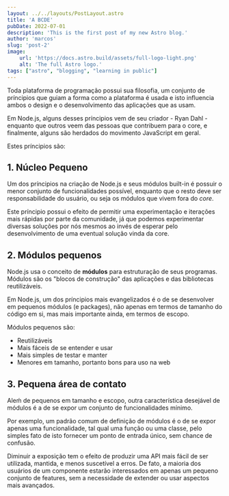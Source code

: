 ```yaml
---
layout: ../../layouts/PostLayout.astro
title: 'A BCDE'
pubDate: 2022-07-01
description: 'This is the first post of my new Astro blog.'
author: 'marcos'
slug: 'post-2'
image:
    url: 'https://docs.astro.build/assets/full-logo-light.png'
    alt: 'The full Astro logo.'
tags: ["astro", "blogging", "learning in public"]
---
```


Toda plataforma de programação possui sua filosofia, um conjunto de príncipios que guiam a forma como a plataforma é usada e isto influencia ambos o design e o desenvolvimento das aplicações que as usam.

Em Node.js, alguns desses príncipios vem de seu criador - Ryan Dahl - enquanto que outros veem das pessoas que contribuem para o core, e finalmente, alguns são herdados do movimento JavaScript em geral.

Estes príncipios são:

## 1. Núcleo Pequeno
Um dos príncipios na criação de Node.js e seus módulos built-in é possuir o menor conjunto de funcionalidades possível, enquanto que o resto deve ser responsabilidade do usuário, ou seja os módulos que vivem fora do *core*.

Este príncipio possui o efeito de permitir uma experimentação e iterações mais rápidas por parte da comunidade, já que podemos experimentar diversas soluções por nós mesmos ao invés de esperar pelo desenvolvimento de uma eventual solução vinda da core.

## 2. Módulos pequenos
Node.js usa o conceito de **módulos** para estruturação de seus programas. Módulos são os "blocos de construção" das aplicações e das bibliotecas reutilizáveis.

Em Node.js, um dos príncipios mais evangelizados é o de se desenvolver em pequenos módulos (e packages), não apenas em termos de tamanho do código em si, mas mais importante ainda, em termos de escopo.

Módulos pequenos são:

- Reutilizáveis
- Mais fáceis de se entender e usar
- Mais simples de testar e manter
- Menores em tamanho, portanto bons para uso na web


## 3. Pequena área de contato
Aleḿ de pequenos em tamanho e escopo, outra característica desejável de módulos é a de se expor um conjunto de funcionalidades mínimo.

Por exemplo, um padrão comum de definição de módulos é o de se expor apenas uma funcionalidade, tal qual uma função ou uma classe, pelo simples fato de isto fornecer um ponto de entrada único, sem chance de confusão.

Diminuir a exposição tem o efeito de produzir uma API mais fácil de ser utilizada, mantida, e menos suscetível a erros. De fato, a maioria dos usuários de um componente estarão interessados em apenas um pequeno conjunto de features, sem a necessidade de extender ou usar aspectos mais avançados.